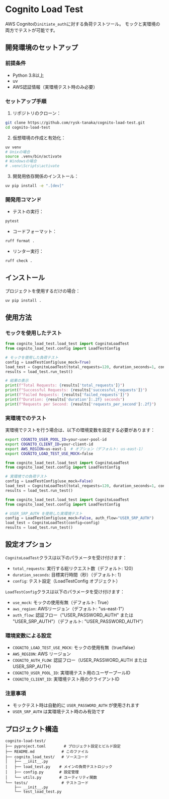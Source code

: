 # Cognito Load Test

AWS Cognitoの`initiate_auth`に対する負荷テストツール。
モックと実環境の両方でテストが可能です。

## 開発環境のセットアップ

### 前提条件

- Python 3.8以上
- uv
- AWS認証情報（実環境テスト時のみ必要）

### セットアップ手順

1. リポジトリのクローン：
```bash
git clone https://github.com/rysk-tanaka/cognito-load-test.git
cd cognito-load-test
```

2. 仮想環境の作成と有効化：
```bash
uv venv
# Unixの場合
source .venv/bin/activate
# Windowsの場合
# .venv\Scripts\activate
```

3. 開発用依存関係のインストール：
```bash
uv pip install -e ".[dev]"
```

### 開発用コマンド

- テストの実行：
```bash
pytest
```

- コードフォーマット：
```bash
ruff format .
```

- リンター実行：
```bash
ruff check .
```

## インストール

プロジェクトを使用するだけの場合：

```bash
uv pip install .
```

## 使用方法

### モックを使用したテスト

```python
from cognito_load_test.load_test import CognitoLoadTest
from cognito_load_test.config import LoadTestConfig

# モックを使用した負荷テスト
config = LoadTestConfig(use_mock=True)
load_test = CognitoLoadTest(total_requests=120, duration_seconds=1, config=config)
results = load_test.run_test()

# 結果の表示
print(f"Total Requests: {results['total_requests']}")
print(f"Successful Requests: {results['successful_requests']}")
print(f"Failed Requests: {results['failed_requests']}")
print(f"Duration: {results['duration']:.2f} seconds")
print(f"Requests per Second: {results['requests_per_second']:.2f}")
```

### 実環境でのテスト

実環境でテストを行う場合は、以下の環境変数を設定する必要があります：

```bash
export COGNITO_USER_POOL_ID=your-user-pool-id
export COGNITO_CLIENT_ID=your-client-id
export AWS_REGION=us-east-1  # オプション（デフォルト: us-east-1）
export COGNITO_LOAD_TEST_USE_MOCK=false
```

```python
from cognito_load_test.load_test import CognitoLoadTest
from cognito_load_test.config import LoadTestConfig

# 実環境での負荷テスト
config = LoadTestConfig(use_mock=False)
load_test = CognitoLoadTest(total_requests=120, duration_seconds=1, config=config)
results = load_test.run_test()
```

```python
from cognito_load_test.load_test import CognitoLoadTest
from cognito_load_test.config import LoadTestConfig

# USER_SRP_AUTH を使用した実環境テスト
config = LoadTestConfig(use_mock=False, auth_flow="USER_SRP_AUTH")
load_test = CognitoLoadTest(config=config)
results = load_test.run_test()
```

## 設定オプション

`CognitoLoadTest`クラスは以下のパラメータを受け付けます：

- `total_requests`: 実行する総リクエスト数（デフォルト: 120）
- `duration_seconds`: 目標実行時間（秒）（デフォルト: 1）
- `config`: テスト設定（LoadTestConfig オブジェクト）

`LoadTestConfig`クラスは以下のパラメータを受け付けます：

- `use_mock`: モックの使用有無（デフォルト: True）
- `aws_region`: AWSリージョン（デフォルト: "us-east-1"）
- `auth_flow`: 認証フロー（"USER_PASSWORD_AUTH" または "USER_SRP_AUTH"）（デフォルト: "USER_PASSWORD_AUTH"）

### 環境変数による設定

- `COGNITO_LOAD_TEST_USE_MOCK`: モックの使用有無（true/false）
- `AWS_REGION`: AWS リージョン
- `COGNITO_AUTH_FLOW`: 認証フロー（USER_PASSWORD_AUTH または USER_SRP_AUTH）
- `COGNITO_USER_POOL_ID`: 実環境テスト用のユーザープールID
- `COGNITO_CLIENT_ID`: 実環境テスト用のクライアントID

### 注意事項

- モックテスト時は自動的に `USER_PASSWORD_AUTH` が使用されます
- `USER_SRP_AUTH` は実環境テスト時のみ有効です

## プロジェクト構造

```
cognito-load-test/
├── pyproject.toml        # プロジェクト設定とビルド設定
├── README.md            # このファイル
├── cognito_load_test/   # ソースコード
│   ├── __init__.py
│   ├── load_test.py    # メインの負荷テストロジック
│   ├── config.py       # 設定管理
│   └── utils.py        # ユーティリティ関数
└── tests/               # テストコード
    ├── __init__.py
    └── test_load_test.py
```
